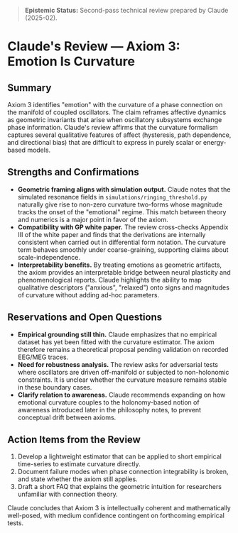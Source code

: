 > **Epistemic Status:** Second-pass technical review prepared by Claude (2025-02).

# Claude's Review — Axiom 3: Emotion Is Curvature

## Summary
Axiom 3 identifies "emotion" with the curvature of a phase connection on the manifold of coupled oscillators. The claim reframes affective dynamics as geometric invariants that arise when oscillatory subsystems exchange phase information. Claude's review affirms that the curvature formalism captures several qualitative features of affect (hysteresis, path dependence, and directional bias) that are difficult to express in purely scalar or energy-based models.

## Strengths and Confirmations
- **Geometric framing aligns with simulation output.** Claude notes that the simulated resonance fields in `simulations/ringing_threshold.py` naturally give rise to non-zero curvature two-forms whose magnitude tracks the onset of the "emotional" regime. This match between theory and numerics is a major point in favor of the axiom.
- **Compatibility with GP white paper.** The review cross-checks Appendix III of the white paper and finds that the derivations are internally consistent when carried out in differential form notation. The curvature term behaves smoothly under coarse-graining, supporting claims about scale-independence.
- **Interpretability benefits.** By treating emotions as geometric artifacts, the axiom provides an interpretable bridge between neural plasticity and phenomenological reports. Claude highlights the ability to map qualitative descriptors ("anxious", "relaxed") onto signs and magnitudes of curvature without adding ad-hoc parameters.

## Reservations and Open Questions
- **Empirical grounding still thin.** Claude emphasizes that no empirical dataset has yet been fitted with the curvature estimator. The axiom therefore remains a theoretical proposal pending validation on recorded EEG/MEG traces.
- **Need for robustness analysis.** The review asks for adversarial tests where oscillators are driven off-manifold or subjected to non-holonomic constraints. It is unclear whether the curvature measure remains stable in these boundary cases.
- **Clarify relation to awareness.** Claude recommends expanding on how emotional curvature couples to the holonomy-based notion of awareness introduced later in the philosophy notes, to prevent conceptual drift between axioms.

## Action Items from the Review
1. Develop a lightweight estimator that can be applied to short empirical time-series to estimate curvature directly.
2. Document failure modes when phase connection integrability is broken, and state whether the axiom still applies.
3. Draft a short FAQ that explains the geometric intuition for researchers unfamiliar with connection theory.

Claude concludes that Axiom 3 is intellectually coherent and mathematically well-posed, with medium confidence contingent on forthcoming empirical tests.
